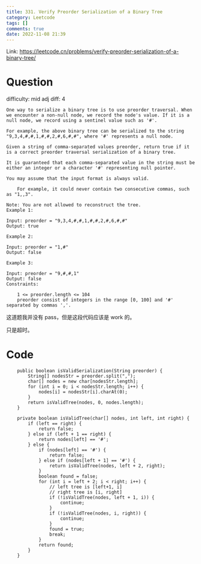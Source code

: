 ```yaml
---
title: 331. Verify Preorder Serialization of a Binary Tree
category: Leetcode
tags: []
comments: true
date: 2022-11-08 21:39
---
```




Link: https://leetcode.cn/problems/verify-preorder-serialization-of-a-binary-tree/

# Question

difficulty: mid
adj diff: 4

    One way to serialize a binary tree is to use preorder traversal. When we encounter a non-null node, we record the node's value. If it is a null node, we record using a sentinel value such as '#'.

    For example, the above binary tree can be serialized to the string "9,3,4,#,#,1,#,#,2,#,6,#,#", where '#' represents a null node.

    Given a string of comma-separated values preorder, return true if it is a correct preorder traversal serialization of a binary tree.

    It is guaranteed that each comma-separated value in the string must be either an integer or a character '#' representing null pointer.

    You may assume that the input format is always valid.

    	For example, it could never contain two consecutive commas, such as "1,,3".

    Note: You are not allowed to reconstruct the tree.
    Example 1:

    Input: preorder = "9,3,4,#,#,1,#,#,2,#,6,#,#"
    Output: true

    Example 2:

    Input: preorder = "1,#"
    Output: false

    Example 3:

    Input: preorder = "9,#,#,1"
    Output: false
    Constraints:

    	1 <= preorder.length <= 104
    	preorder consist of integers in the range [0, 100] and '#' separated by commas ','.

这道题我并没有 pass，但是这段代码应该是 work 的。

只是超时。

# Code

```
    public boolean isValidSerialization(String preorder) {
        String[] nodesStr = preorder.split(",");
        char[] nodes = new char[nodesStr.length];
        for (int i = 0; i < nodesStr.length; i++) {
            nodes[i] = nodesStr[i].charAt(0);
        }
        return isValidTree(nodes, 0, nodes.length);
    }

    private boolean isValidTree(char[] nodes, int left, int right) {
        if (left == right) {
            return false;
        } else if (left + 1 == right) {
            return nodes[left] == '#';
        } else {
            if (nodes[left] == '#') {
                return false;
            } else if (nodes[left + 1] == '#') {
                return isValidTree(nodes, left + 2, right);
            }
            boolean found = false;
            for (int i = left + 2; i < right; i++) {
                // left tree is [left+1, i]
                // right tree is [i, right]
                if (!isValidTree(nodes, left + 1, i)) {
                    continue;
                }
                if (!isValidTree(nodes, i, right)) {
                    continue;
                }
                found = true;
                break;
            }
            return found;
        }
    }
```
